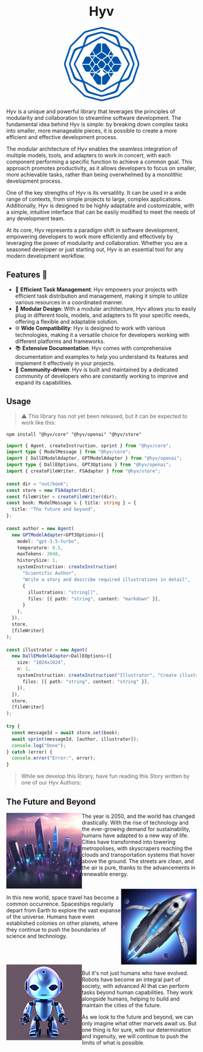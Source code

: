 <h1 align="center"><big>Hyv</big></h1>

<p align="center"><img src="assets/logo.png" alt="logo" width="200"/></p>

Hyv is a unique and powerful library that leverages the principles of modularity and collaboration
to streamline software development. The fundamental idea behind Hyv is simple: by breaking down
complex tasks into smaller, more manageable pieces, it is possible to create a more efficient and
effective development process.

The modular architecture of Hyv enables the seamless integration of multiple models, tools, and
adapters to work in concert, with each component performing a specific function to achieve a common
goal. This approach promotes productivity, as it allows developers to focus on smaller, more
achievable tasks, rather than being overwhelmed by a monolithic development process.

One of the key strengths of Hyv is its versatility. It can be used in a wide range of contexts, from
simple projects to large, complex applications. Additionally, Hyv is designed to be highly adaptable
and customizable, with a simple, intuitive interface that can be easily modified to meet the needs
of any development team.

At its core, Hyv represents a paradigm shift in software development, empowering developers to work
more efficiently and effectively by leveraging the power of modularity and collaboration. Whether
you are a seasoned developer or just starting out, Hyv is an essential tool for any modern
development workflow.

## Features 🌟

- 🚀 **Efficient Task Management**: Hyv empowers your projects with efficient task distribution and
  management, making it simple to utilize various resources in a coordinated manner.
- 🧩 **Modular Design**: With a modular architecture, Hyv allows you to easily plug in different
  tools, models, and adapters to fit your specific needs, offering a flexible and adaptable
  solution.
- 🌐 **Wide Compatibility**: Hyv is designed to work with various technologies, making it a
  versatile choice for developers working with different platforms and frameworks.
- 📚 **Extensive Documentation**: Hyv comes with comprehensive documentation and examples to help
  you understand its features and implement it effectively in your projects.
- 🌱 **Community-driven**: Hyv is built and maintained by a dedicated community of developers who
  are constantly working to improve and expand its capabilities.

## Usage

> ⚠️ This library has not yet been released, but it can be expected to work like this:

```shell
npm install "@hyv/core" "@hyv/openai" "@hyv/store"
```

```typescript
import { Agent, createInstruction, sprint } from "@hyv/core";
import type { ModelMessage } from "@hyv/core";
import { DallEModelAdapter, GPTModelAdapter } from "@hyv/openai";
import type { DallEOptions, GPT3Options } from "@hyv/openai";
import { createFileWriter, FSAdapter } from "@hyv/store";

const dir = "out/book";
const store = new FSAdapter(dir);
const fileWriter = createFileWriter(dir);
const book: ModelMessage & { title: string } = {
  title: "The future and beyond",
};

const author = new Agent(
  new GPTModelAdapter<GPT3Options>({
    model: "gpt-3.5-turbo",
    temperature: 0.5,
    maxTokens: 2048,
    historySize: 1,
    systemInstruction: createInstruction(
      "Scientific Author",
      "Write a story and describe required illustrations in detail",
      {
        illustrations: "string[]",
        files: [{ path: "string", content: "markdown" }],
      }
    ),
  }),
  store,
  [fileWriter]
);

const illustrator = new Agent(
  new DallEModelAdapter<DallEOptions>({
    size: "1024x1024",
    n: 1,
    systemInstruction: createInstruction("Illustrator", "Create illustrations for the chapter.", {
      files: [{ path: "string", content: "string" }],
    }),
  }),
  store,
  [fileWriter]
);

try {
  const messageId = await store.set(book);
  await sprint(messageId, [author, illustrator]);
  console.log("Done");
} catch (error) {
  console.error("Error:", error);
}
```

> While we develop this library, have fun reading this Story written by one of our Hyv Authors:

## The Future and Beyond

<img  align="left" src="assets/story/futuristic-cityscape.png" alt="logo" width="200"/>


The year is 2050, and the world has changed drastically. With the rise of technology and the
ever-growing demand for sustainability, humans have adapted to a new way of life. Cities have
transformed into towering metropolises, with skyscrapers reaching the clouds and transportation
systems that hover above the ground. The streets are clean, and the air is pure, thanks to the
advancements in renewable energy.

<br clear="left"/>
<img align="right" src="assets/story/spaceship.png" alt="logo" width="200"/>

In this new world, space travel has become a common occurrence. Spaceships regularly depart from
Earth to explore the vast expanse of the universe. Humans have even established colonies on other
planets, where they continue to push the boundaries of science and technology.

<br clear="right"/>
<img  align="left" src="assets/story/robot.png" alt="logo" width="200"/>

But it's not just humans who have evolved. Robots have become an integral part of society, with
advanced AI that can perform tasks beyond human capabilities. They work alongside humans, helping to
build and maintain the cities of the future.

As we look to the future and beyond, we can only imagine what other marvels await us. But one thing
is for sure, with our determination and ingenuity, we will continue to push the limits of what is
possible.
